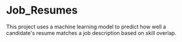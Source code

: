# Job_Resumes
This project uses a machine learning model to predict how well a candidate's resume matches a job description based on skill overlap.
